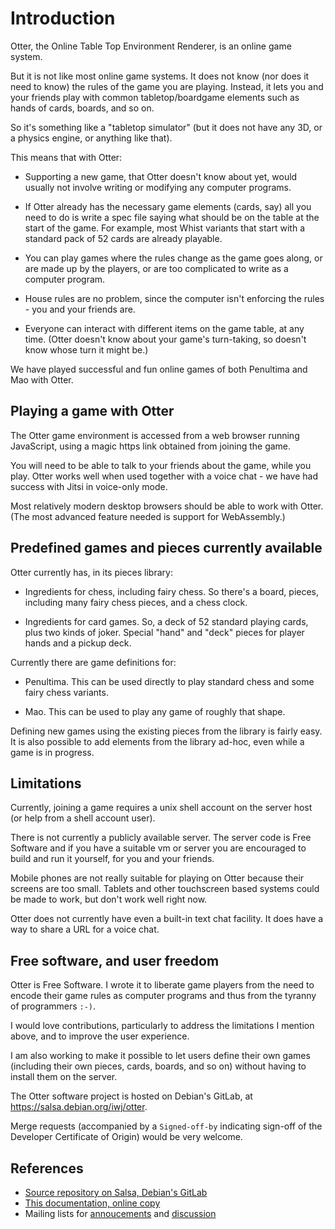 Introduction
============

Otter, the Online Table Top Environment Renderer, is an online game
system.

But it is not like most online game systems.  It does not know (nor
does it need to know) the rules of the game you are playing.  Instead,
it lets you and your friends play with common tabletop/boardgame
elements such as hands of cards, boards, and so on.

So it's something like a "tabletop simulator" (but it does not have
any 3D, or a physics engine, or anything like that).

This means that with Otter:

 * Supporting a new game, that Otter doesn't know about yet, would
   usually not involve writing or modifying any computer programs.

 * If Otter already has the necessary game elements (cards, say) all
   you need to do is write a spec file saying what should be on the
   table at the start of the game.  For example, most Whist variants
   that start with a standard pack of 52 cards are already playable.

 * You can play games where the rules change as the game goes along,
   or are made up by the players, or are too complicated to write as a
   computer program.

 * House rules are no problem, since the computer isn't enforcing the
   rules - you and your friends are.

 * Everyone can interact with different items on the game table, at
   any time.  (Otter doesn't know about your game's turn-taking, so
   doesn't know whose turn it might be.)

We have played successful and fun online games of both Penultima and
Mao with Otter.


Playing a game with Otter
-------------------------

The Otter game environment is accessed from a web browser running
JavaScript, using a magic https link obtained from joining the game.

You will need to be able to talk to your friends about the game, while
you play.  Otter works well when used together with a voice chat - we
have had success with Jitsi in voice-only mode.

Most relatively modern desktop browsers should be able to work with Otter.
(The most advanced feature needed is support for WebAssembly.)


Predefined games and pieces currently available
-----------------------------------------------

Otter currently has, in its pieces library:

  * Ingredients for chess, including fairy chess.  So there's a board,
    pieces, including many fairy chess pieces, and a chess clock.

  * Ingredients for card games.  So, a deck of 52 standard playing
    cards, plus two kinds of joker.  Special "hand" and "deck" pieces
    for player hands and a pickup deck.

Currently there are game definitions for:

 * Penultima.  This can be used directly to play standard chess and
   some fairy chess variants.

 * Mao.  This can be used to play any game of roughly that shape.

Defining new games using the existing pieces from the library is
fairly easy.  It is also possible to add elements from the library
ad-hoc, even while a game is in progress.


Limitations
-----------

Currently, joining a game requires a unix shell account on the server
host (or help from a shell account user).

There is not currently a publicly available server.  The server code
is Free Software and if you have a suitable vm or server you are
encouraged to build and run it yourself, for you and your friends.

Mobile phones are not really suitable for playing on Otter because
their screens are too small.  Tablets and other touchscreen based
systems could be made to work, but don't work well right now.

Otter does not currently have even a built-in text chat facility.  It
does have a way to share a URL for a voice chat.


Free software, and user freedom
-------------------------------

Otter is Free Software.  I wrote it to liberate game players from the
need to encode their game rules as computer programs and thus from the
tyranny of programmers `:-)`.

I would love contributions, particularly to address the limitations I
mention above, and to improve the user experience.

I am also working to make it possible to let users define their own
games (including their own pieces, cards, boards, and so on) without
having to install them on the server.

The Otter software project is hosted on Debian's GitLab, at
<https://salsa.debian.org/iwj/otter>.

Merge requests (accompanied by a `Signed-off-by` indicating sign-off
of the Developer Certificate of Origin) would be very welcome.


References
----------

 * [Source repository on Salsa, Debian's GitLab](https://salsa.debian.org/iwj/otter)
 * [This documentation, online copy](https://www.chiark.greenend.org.uk/~ianmdlvl/otter/docs/)
 * Mailing lists for [annoucements](https://www.chiark.greenend.org.uk/mailman/listinfo/sgo-software-announce) and [discussion](https://www.chiark.greenend.org.uk/mailman/listinfo/sgo-software-discuss)

